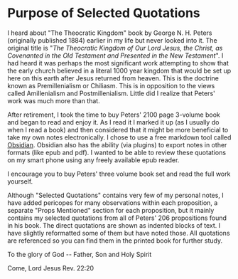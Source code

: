 # Purpose of Selected Quotations

I heard about "The Theocratic Kingdom" book by George N. H. Peters (originally published 1884) earlier in my life but never looked into it. The original title is "*The Theocratic Kingdom of Our Lord Jesus, the Christ, as Covenanted in the Old Testament and Presented in the New Testament*".  I had heard it was perhaps the most significant work attempting to show that the early church believed in a literal 1000 year kingdom that would be set up here on this earth after Jesus returned from heaven.  This is the doctrine known as Premillenialism or Chiliasm.  This is in opposition to the views called Amillenialism and Postmillenialism. Little did I realize that Peters' work was much more than that.

After retirement, I took the time to buy Peters' 2100 page 3-volume book and began to read and enjoy it.  As I read it I marked it up (as I usually do when I read a book) and then considered that it might be more beneficial to take my own notes electronically.  I chose to use a free markdown tool called [Obsidian](https://obsidian.md/).  Obsidian also has the ability (via plugins) to export notes in other formats (like epub and pdf). I wanted to be able to review these quotations on my smart phone using any freely available epub reader. 

I encourage you to buy Peters' three volume book set and read the full work yourself. 

Although "Selected Quotations" contains very few of my personal notes, I have added pericopes for many observations within each proposition, a separate "Props Mentioned" section for each proposition, but it mainly contains my selected quotations from all of Peters' 206 propositions found in his book. The direct quotations are shown as indented blocks of text. I have slightly reformatted some of them but have noted those. All quotations are referenced so you can find them in the printed book for further study. 

To the glory of God -- Father, Son and Holy Spirit

Come, Lord Jesus
Rev. 22:20
